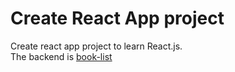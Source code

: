 # Create React App project

Create react app project to learn React.js.  
The backend is [book-list](https://github.com/asuktakahashi/book-list)
